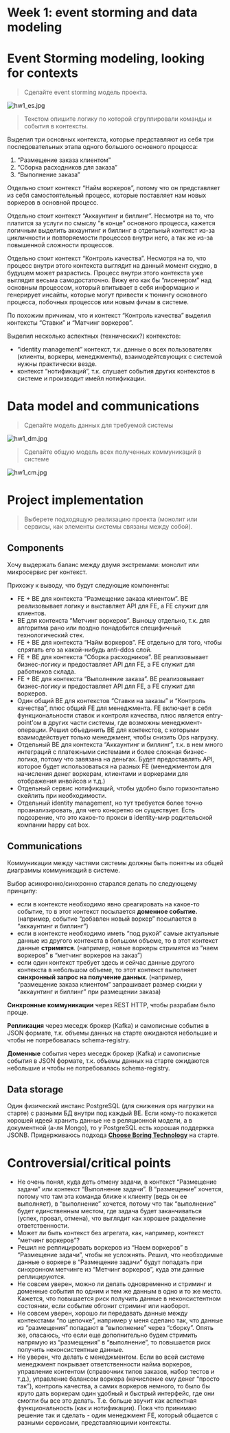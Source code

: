 # Week 1: event storming and data modeling

# Event Storming modeling, looking for contexts

> Сделайте event storming модель проекта.

![hw1_es.jpg](./resources/hw1_es.jpg)

> Текстом опишите логику по которой сгруппировали команды и события в контексты.

Выделил три основных контекста, которые представляют из себя три последовательных этапа одного большого основного процесса:

1. “Размещение заказа клиентом”
2. “Сборка расходников для заказа”
3. “Выполнение заказа”

Отдельно стоит контекст “Найм воркеров”, потому что он представляет из себя самостоятельный процесс, которые поставляет нам новых воркеров в основной процесс.

Отдельно стоит контекст “Аккаунтинг и биллинг”. Несмотря на то, что платится за услуги по смыслу “в конце” основного процесса, кажется логичным выделить аккаунтинг и биллинг в отдельный контекст из-за цикличности и повторяемости процессов внутри него, а так же из-за повышенной сложности процессов.

Отдельно стоит контекст “Контроль качества”. Несмотря на то, что процесс внутри этого контекста выглядит на данный момент скудно, в будущем может разрастись. Процесс внутри этого контекста уже выглядит весьма самодостаточно. Вижу его как бы “лисенером” над основным процессом, который впитывает в себя информацию и генерирует инсайты, которые могут привести к тюнингу основного процесса, побочных процессов или новым фичам в системе.

По похожим причинам, что и контекст “Контроль качества” выделил контексты “Ставки” и “Матчинг воркеров”.

Выделил несколько аспектных (технических?) контекстов:

- “identity management” контекст, т.к. данные о всех пользователях (клиенты, воркеры, менеджменты), взаимодейтсвующих с системой нужны практически везде.
- контекст “нотификаций”, т.к. слушает события других контекстов в системе и производит имейл нотификации.

# Data model and communications

> Сделайте модель данных для требуемой системы

![hw1_dm.jpg](./resources/hw1_dm.jpg)

> Сделайте общую модель всех полученных коммуникаций в системе

![hw1_cm.jpg](./resources/hw1_cm.jpg)

# Project implementation

> Выберете подходящую реализацию проекта (монолит или сервисы, как элементы системы связаны между собой).

## Components

Хочу выдержать баланс между двумя экстремами: монолит или микросервис per контекст.

Прихожу к выводу, что будут следующие компоненты:

- FE + BE для контекста “Размещение заказа клиентом”. BE реализовывает логику и выставляет API для FE, а FE служит для клиентов.
- BE для контекста “Метчинг воркеров”. Выношу отдельно, т.к. для алгоритма рано или поздно понадобится специфичный технологический стек.
- FE + BE для контекста “Найм воркеров”. FE отдельно для того, чтобы спрятать его за какой-нибудь anti-ddos слой.
- FE + BE для контекста “Сборка расходников”. BE реализовывает бизнес-логику и предоставляет API для FE, а FE служит для работников склада.
- FE + BE для контекста “Выполнение заказа”. BE реализовывает бизнес-логику и предоставляет API для FE, а FE служит для воркеров.
- Один общий BE для контекстов “Ставки на заказы” и “Контроль качества”, плюс общий FE для менеджмента. FE включает в себя функциональности ставок и контроля качества, плюс является entry-point’ом в других части системы, где возможны менеджмент-операции. Решил объединить BE для контекстов, с которыми взаимодействует только менеджмент, чтобы снизить Ops нагрузку.
- Отдельный BE для контекста “Аккаунтинг и биллинг”, т.к. в нем много интеграций с платежными системами и более сложная бизнес-логика, потому что завязана на деньгах. Будет предоставлять API, которое будет использоваться на разных FE (менеджментом для начисления денег воркерам, клиентами и воркерами для отображения инвойсов и т.д.)
- Отдельный сервис нотификаций, чтобы удобно было горизонтально скейлить при необходимости.
- Отдельный identity management, но тут требуется более точно проанализировать, для чего конкретно он существует. Есть подозрение, что это какое-то прокси в identity-мир родительской компании happy cat box.

## Communications

Коммуникации между частями системы должны быть понятны из общей диаграммы коммуникаций в системе.

Выбор асинхронно/синхронно старался делать по следующему принципу:

- если в контексте необходимо явно среагировать на какое-то событие, то в этот контекст посылается **доменное событие.** (например, событие “добавлен новый воркер” посылается в “аккаунтинг и биллинг”)
- если в контексте необходимо иметь “под рукой” самые актуальные данные из другого контекста в большом объеме, то в этот контекст данные **стримятся**. (например, новые воркеры стримятся из “наем воркеров” в “метчинг воркеров на заказ”)
- если один контекст требует здесь и сейчас данные другого контекста в небольшом объеме, то этот контекст выполняет **синхронный запрос на получение данных**. (например, “размещение заказа клиентом” запрашивает размер скидки у “аккаунтинг и биллинг” при размещении заказа)

**Синхронные коммуникации** через REST HTTP, чтобы разрабам было проще.

**Репликация** через меседж брокер (Kafka) и самописные события в JSON формате, т.к. объемы данных на старте ожидаются небольшие и чтобы не потребовалась schema-registry.

**Доменные** события через меседж брокер (Kafka) и самописные события в JSON формате, т.к. объемы данных на старте ожидаются небольшие и чтобы не потребовалась schema-registry.

## Data storage

Один физический инстанс PostgreSQL (для снижения ops нагрузки на старте) с разными БД внутри под каждый BE. Если кому-то покажется хорошей идеей хранить данные не в реляционной модели, а в документной (а-ля Mongo), то у PostgreSQL есть хорошая поддержка JSONB. Придерживаюсь подхода **[Choose Boring Technology](https://boringtechnology.club)** на старте.

# Controversial/critical points

- Не очень понял, куда деть отмену задачи, в контекст “Размещение задачи” или контекст “Выполнение задачи”. В “размещение” хочется, потому что там эта команда ближе к клиенту (ведь он ее выполняет), в “выполнение” хочется, потому что так “выполнение” будет единственным местом, где задача будет заканчиваться (успех, провал, отмена), что выглядит как хорошее разделение ответственности.
- Может ли быть контекст без агрегата, как, например, контекст “метчинг воркеров”?
- Решил не реплицировать воркеров из “Наем воркеров” в “Размещение задачи”, чтобы не усложнять. Решил, что необходимые данные о воркере в “Размещение задачи” будут попадать при синхронном метчинге из “Метчинг воркеров”, куда эти данные реплицируются.
- Не совсем уверен, можно ли делать одновременно и стриминг и доменные события по одним и тем же данным в одно и то же место. Кажется, что повышается риск получить данные в неконсистентном состоянии, если событие обгонит стриминг или наоборот.
- Не совсем уверен, хорошо ли передавать данные между контекстами “по цепочке”, например у меня сделано так, что данные из “размещения” попадают в “выполнение” через “сборку”. Опять же, опасаюсь, что если еще дополнительно будем стримить напрямую из “размещения” в “выполнение”, то повышается риск получить неконсистентные данные.
- Не уверен, что делать с менеджментом. Если во всей системе менеджмент покрывает ответственности найма воркеров, управление контентом (справочник типов заказов, набор тестов и т.д.), управление балансом воркера (начисление ему денег “просто так”), контроль качества, а самих воркеров немного, то было бы круто дать воркерам один удобный и быстрый интерфейс, где они смогли бы все это делать. Т.е. больше звучит как аспектная функциональность (как и нотификации). Пока что принимаю решение так и сделать - один менеджмент FE, который общается с разными сервисами, представляющими контексты.